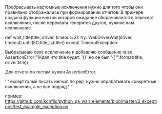 Пробрасывать кастомные исключения нужно для того чтобы они правильно отображались при формировании отчетов.
В примере создана функция внутри которой ожидание оборачивается в перехват исключения, после перехвата генерится другое, нужное нам исключение. 

def wait_title(title, driver, timeout=3):
	try:
		WebDriverWait(driver, timeout).until(EC.title_is(title))
	except TimeoutException:

Выбрасываю своё исключение и добавляю сообщение
			raise AssertionError("Ждал что title будет: '{}' но он был '{}'".format(title, driver.title))
			
Для отчета по тестам нужен AssertionError.

'''
except голый писать нельзя по pep, нужно обрабатывать конкретные исключения, а не все подряд
'''

пример:
https://github.com/konflic/python_qa_wait_elements/blob/master/3_exceptions/test_example_exception.py